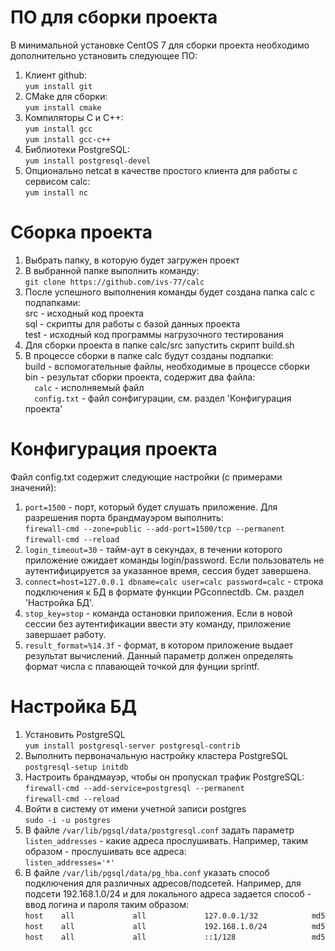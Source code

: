 # ПО для сборки проекта
В минимальной установке CentOS 7 для сборки проекта необходимо дополнительно установить следующее ПО:<br/>
1. Клиент github:<br/>
`yum install git`
1. CMake для сборки:<br/>
`yum install cmake`
1. Компиляторы C и C++:<br/>
`yum install gcc`<br/>
`yum install gcc-c++`
1. Библиотеки PostgreSQL:<br/> 
`yum install postgresql-devel`
1. Опционально netcat в качестве простого клиента для работы с сервисом calc:<br/> 
`yum install nc`
# Сборка проекта
1. Выбрать папку, в которую будет загружен проект
1. В выбранной папке выполнить команду:<br/> 
`git clone https://github.com/ivs-77/calc`
1. После успешного выполнения команды будет создана папка calc с подпапками:<br/>
src - исходный код проекта<br/>
sql - скрипты для работы с базой данных проекта<br/>
test - исходный код программы нагрузочного тестирования
1. Для сборки проекта в папке calc/src запустить скрипт build.sh
1. В процессе сборки в папке calc будут созданы подпапки:<br/>
build - вспомогательные файлы, необходимые в процессе сборки<br/>
bin - результат сборки проекта, содержит два файла:<br/> 
`  calc` - исполняемый файл<br/>
`  config.txt` - файл сонфигурации, см. раздел 'Конфигурация проекта'
# Конфигурация проекта
Файл config.txt содержит следующие настройки (с примерами значений):
1. `port=1500` - порт, который будет слушать приложение. Для разрешения порта брандмауэром выполнить:<br/>
`firewall-cmd --zone=public --add-port=1500/tcp --permanent`<br/>
`firewall-cmd --reload`
1. `login_timeout=30` - тайм-аут в секундах, в течении которого приложение ожидает команды login/password. Если пользователь не аутентифицируется за указанное время, сессия будет завершена.
1. `connect=host=127.0.0.1 dbname=calc user=calc password=calc` - строка подключения к БД в формате функции PGconnectdb. См. раздел 'Настройка БД'.
1. `stop_key=stop` - команда остановки приложения. Если в новой сессии без аутентификации ввести эту команду, приложение завершает работу.
1. `result_format=%14.3f` - формат, в котором приложение выдает результат вычислений. Данный параметр должен определять формат числа с плавающей точкой для фунции sprintf.
# Настройка БД
1. Установить PostgreSQL<br/>
`yum install postgresql-server postgresql-contrib`
1. Выполнить первоначальную настройку кластера PostgreSQL<br/>
`postgresql-setup initdb`
1. Настроить брандмауэр, чтобы он пропускал трафик PostgreSQL:<br/>
`firewall-cmd --add-service=postgresql --permanent`<br/>
`firewall-cmd --reload`<br/>
1. Войти в систему от имени учетной записи postgres<br/>
`sudo -i -u postgres`
1. В файле `/var/lib/pgsql/data/postgresql.conf` задать параметр `listen_addresses` - какие адреса прослушивать. Например, таким образом - прослушивать все адреса:<br/>
`listen_addresses='*'`
1. В файле `/var/lib/pgsql/data/pg_hba.conf` указать способ подключения для различных адресов/подсетей. Например, для подсети 192.168.1.0/24 и для локального адреса задается способ - ввод логина и пароля таким образом:<br/>
`host    all             all             127.0.0.1/32            md5`<br/>
`host    all             all             192.168.1.0/24          md5`<br/>
`host    all             all             ::1/128                 md5`

